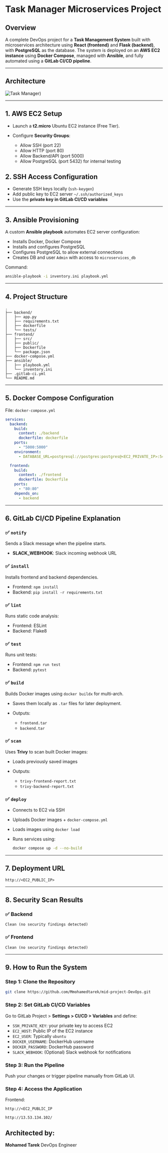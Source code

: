 # Task Manager Microservices Project

## Overview

A complete DevOps project for a **Task Management System** built with microservices architecture using **React (frontend)** and **Flask (backend)**, with **PostgreSQL** as the database. The system is deployed on an **AWS EC2 instance** using **Docker Compose**, managed with **Ansible**, and fully automated using a **GitLab CI/CD pipeline**.

---

## Architecture

![Task Manager](image-2.png))

---

## 1. AWS EC2 Setup

* Launch a **t2.micro** Ubuntu EC2 instance (Free Tier).
* Configure **Security Groups**:

  * Allow SSH (port 22)
  * Allow HTTP (port 80)
  * Allow Backend/API (port 5000)
  * Allow PostgreSQL (port 5432) for internal testing

## 2. SSH Access Configuration

* Generate SSH keys locally (`ssh-keygen`)
* Add public key to EC2 server `~/.ssh/authorized_keys`
* Use the **private key in GitLab CI/CD variables**

---

## 3. Ansible Provisioning

A custom **Ansible playbook** automates EC2 server configuration:

* Installs Docker, Docker Compose
* Installs and configures PostgreSQL
* Configures PostgreSQL to allow external connections
* Creates DB and user `Admin` with access to `microservices_db`

Command:

```bash
ansible-playbook -i inventory.ini playbook.yml
```

---

## 4. Project Structure

```text
.
├── backend/
│   ├── app.py
│   ├── requirements.txt
│   ├── dockerfile
│   └── tests/
├── frontend/
│   ├── src/
│   ├── public/
│   ├── Dockerfile
│   └── package.json
├── docker-compose.yml
├── ansible/
│   ├── playbook.yml
│   └── inventory.ini
├── .gitlab-ci.yml
└── README.md
```

---

## 5. Docker Compose Configuration

File: `docker-compose.yml`

```yaml
services:
  backend:
    build:
      context: ./backend
      dockerfile: dockerfile
    ports:
      - "5000:5000"
    environment:
      - DATABASE_URL=postgresql://postgres:postgres@<EC2_PRIVATE_IP>:5432/microservices_db

  frontend:
    build:
      context: ./frontend
      dockerfile: Dockerfile
    ports:
      - "80:80"
    depends_on:
      - backend
```

---

## 6. GitLab CI/CD Pipeline Explanation

### ✅ `notify`

Sends a Slack message when the pipeline starts.

* **SLACK\_WEBHOOK**: Slack incoming webhook URL

### ✅ `install`

Installs frontend and backend dependencies.

* Frontend: `npm install`
* Backend: `pip install -r requirements.txt`

### ✅ `lint`

Runs static code analysis:

* Frontend: ESLint
* Backend: Flake8

### ✅ `test`

Runs unit tests:

* Frontend: `npm run test`
* Backend: `pytest`

### ✅ `build`

Builds Docker images using `docker buildx` for multi-arch.

* Saves them locally as `.tar` files for later deployment.
* Outputs:

  * `frontend.tar`
  * `backend.tar`

### ✅ `scan`

Uses **Trivy** to scan built Docker images:

* Loads previously saved images
* Outputs:

  * `trivy-frontend-report.txt`
  * `trivy-backend-report.txt`

### ✅ `deploy`

* Connects to EC2 via SSH
* Uploads Docker images + `docker-compose.yml`
* Loads images using `docker load`
* Runs services using:

  ```bash
  docker compose up -d --no-build
  ```

---

## 7. Deployment URL

```
http://<EC2_PUBLIC_IP>
```

---

## 8. Security Scan Results

### ✅ Backend

```
Clean (no security findings detected)
```

### ✅ Frontend

```
Clean (no security findings detected)
```

---

## 9. How to Run the System

### Step 1: Clone the Repository

```bash
git clone https://github.com/Mmohamedtarek/mid-project-DevOps.git
```

### Step 2: Set GitLab CI/CD Variables

Go to GitLab Project > **Settings > CI/CD > Variables** and define:

* `SSH_PRIVATE_KEY`: your private key to access EC2
* `EC2_HOST`: Public IP of the EC2 instance
* `EC2_USER`: Typically `ubuntu`
* `DOCKER_USERNAME`: DockerHub username
* `DOCKER_PASSWORD`: DockerHub password
* `SLACK_WEBHOOK`: (Optional) Slack webhook for notifications

### Step 3: Run the Pipeline

Push your changes or trigger pipeline manually from GitLab UI.

### Step 4: Access the Application

Frontend:

```
http://<EC2_PUBLIC_IP

http://13.53.134.102/
```


## Architected by:

**Mohamed Tarek**
DevOps Engineer 